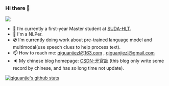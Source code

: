 ### Hi there 👋

<!--
**qiguanjie/qiguanjie** is a ✨ _special_ ✨ repository because its `README.md` (this file) appears on your GitHub profile.

Here are some ideas to get you started:

- 🔭 I’m currently working on ...
- 🌱 I’m currently learning ...
- 👯 I’m looking to collaborate on ...
- 🤔 I’m looking for help with ...
- 💬 Ask me about ...
- 📫 How to reach me: ...
- 😄 Pronouns: ...
- ⚡ Fun fact: ...
-->
![](https://komarev.com/ghpvc/?username=qiguanjie)
- 🔭 I’m currently a first-year Master student at [SUDA-HLT](http://192.168.126.172/index.php/%E9%A6%96%E9%A1%B5). 
- 🌱 I'm a NLPer.
- 💿 I’m currently doing work about pre-trained language model and multimodal(use speech clues to help process text).
- 📫 How to reach me: qiguanjiezl@163.com , qiguanjiezl@gmail.com
- 🔈 My chinese blog homepage: [CSDN-亓官劼](https://qiguanjie.blog.csdn.net/) (this blog only write some record by chinese, and has so long time not update).

[![qiguanjie's github stats](https://github-readme-stats.vercel.app/api?username=qiguanjie&hide=issues&show_icons=true)](https://github.com/qiguanjie)

<!-- [![Top Langs](https://github-readme-stats.vercel.app/api/top-langs/?username=qiguanjie&layout=compact)](https://github.com/qiguanjie)
 -->

